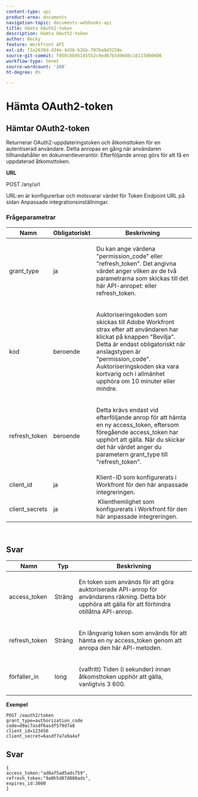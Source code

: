 ```yaml
---
content-type: api
product-area: documents
navigation-topic: documents-webhooks-api
title: Hämta OAuth2-token
description: Hämta OAuth2-token
author: Becky
feature: Workfront API
exl-id: f3a2630d-d34e-4d36-b2bb-707ba0d3258e
source-git-commit: f050c8b95145552c9ed67b549608c16115000606
workflow-type: tm+mt
source-wordcount: '268'
ht-degree: 0%

---
```



# Hämta OAuth2-token

## Hämtar OAuth2-token

Returnerar OAuth2-uppdateringstoken och åtkomsttoken för en autentiserad användare. Detta anropas en gång när användaren tillhandahåller en dokumentleverantör. Efterföljande anrop görs för att få en uppdaterad åtkomsttoken.

**URL**

POST /any/url

URL:en är konfigurerbar och motsvarar värdet för Token Endpoint URL på sidan Anpassade integrationsinställningar.

### Frågeparametrar

<table style="table-layout:auto">
 <col>
 <col>
 <col>
 <thead>
  <tr>
   <th>Namn</th>
   <th>Obligatoriskt</th>
   <th>Beskrivning</th>
  </tr>
 </thead>
 <tbody>
  <tr>
   <td>grant_type</td>
   <td>ja</td>
   <td><p>Du kan ange värdena "permission_code" eller "refresh_token". Det angivna värdet anger vilken av de två parametrarna som skickas till det här API-anropet: eller refresh_token.</p></td>
  </tr>
  <tr>
   <td>kod</td>
   <td>beroende</td>
   <td><p>Auktoriseringskoden som skickas till Adobe Workfront strax efter att användaren har klickat på knappen "Bevilja". Detta är endast obligatoriskt när anslagstypen är "permission_code". Auktoriseringskoden ska vara kortvarig och i allmänhet upphöra om 10 minuter eller mindre.</p></td>
  </tr>
  <tr>
   <td>refresh_token</td>
   <td>beroende</td>
   <td><p>Detta krävs endast vid efterföljande anrop för att hämta en ny access_token, eftersom föregående access_token har upphört att gälla. När du skickar det här värdet anger du parametern grant_type till "refresh_token".</p></td>
  </tr>
  <tr>
   <td>client_id</td>
   <td>ja</td>
   <td>Klient-ID som konfigurerats i Workfront för den här anpassade integreringen.</td>
  </tr>
  <tr>
   <td>client_secrets</td>
   <td>ja</td>
   <td> Klienthemlighet som konfigurerats i Workfront för den här anpassade integreringen.</td>
  </tr>
 </tbody>
</table>

 

## Svar

<table style="table-layout:auto">
 <col>
 <col>
 <col>
 <thead>
  <tr>
   <th>Namn</th>
   <th>Typ </th>
   <th>Beskrivning</th>
  </tr>
 </thead>
 <tbody>
  <tr>
   <td>access_token </td>
   <td>Sträng</td>
   <td><p>En token som används för att göra auktoriserade API-anrop för användarens räkning. Detta bör upphöra att gälla för att förhindra otillåtna API-anrop.</p></td>
  </tr>
  <tr>
   <td>refresh_token </td>
   <td>Sträng</td>
   <td><p>En långvarig token som används för att hämta en ny access_token genom att anropa den här API-metoden.</p></td>
  </tr>
  <tr>
   <td>förfaller_in </td>
   <td>long</td>
   <td><p>(valfritt) Tiden (i sekunder) innan åtkomsttoken upphör att gälla, vanligtvis 3 600.</p></td>
  </tr>
 </tbody>
</table>

**Exempel**

```
POST /oauth2/token
grant_type=authorization_code
code=d9ac7asdf6asdf579d7a8
client_id=123456
client_secret=6asdf7a7a9a4af
```

## Svar

```
{
access_token:"ad8af5ad5ads759",
refresh_token:"9a0h5d87d808ads",
expires_id:3600
}
```
